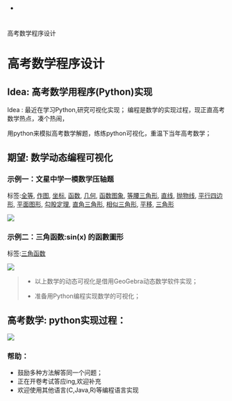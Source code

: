 -
#
高考数学程序设计

# 高考数学程序设计

## Idea:  高考数学用程序(Python)实现

Idea : 最近在学习Python,研究可视化实现； 编程是数学的实现过程，现正直高考数学热点，凑个热闹，

用python来模拟高考数学解题，练练python可视化，重温下当年高考数学；

## 期望:  数学动态编程可视化

### 示例一：文星中学一模数学压轴题

标签:[全等](https://www.geogebra.org/t/congruence), [作图](https://www.geogebra.org/t/constructions), [坐标](https://www.geogebra.org/t/coordinates), [函数](https://www.geogebra.org/t/functions), [几何](https://www.geogebra.org/t/geometry), [函数图象](https://www.geogebra.org/t/graph), [等腰三角形](https://www.geogebra.org/t/isosceles-triangle), [直线](https://www.geogebra.org/t/lines), [抛物线](https://www.geogebra.org/t/parabola), [平行四边形](https://www.geogebra.org/t/parallelogram), [平面图形](https://www.geogebra.org/t/plane-figures), [勾股定理](https://www.geogebra.org/t/pythagoras), [直角三角形](https://www.geogebra.org/t/right-triangle), [相似三角形](https://www.geogebra.org/t/similar-triangle), [平移](https://www.geogebra.org/t/translation), [三角形](https://www.geogebra.org/t/triangles)

![](https://ws1.sinaimg.cn/large/a78575bdgy1g3uqkap1exg21h00ow4qr.gif)

### 示例二：三角函数:sin(x) 的函數圖形

标签:[三角函数](https://www.geogebra.org/t/trigonometry)

![](https://ws1.sinaimg.cn/large/a78575bdgy1g3ur1d4htkg21h00ow4qr.gif)

> * 以上数学的动态可视化是借用GeoGebra动态数学软件实现；
>
> * 准备用Python编程实现数学的可视化；

## 高考数学: python实现过程：

![](https://ws1.sinaimg.cn/large/a78575bdgy1g3us29ra9yj220j39qe0e.jpg)



### 帮助：

* 鼓励多种方法解答同一个问题；
* 正在开卷考试答应ing,欢迎补充
* 欢迎使用其他语言(C,Java,R)等编程语言实现

